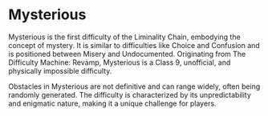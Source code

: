 # Mysterious

Mysterious is the first difficulty of the Liminality Chain, embodying the concept of mystery. It is similar to difficulties like Choice and Confusion and is positioned between Misery and Undocumented. Originating from The Difficulty Machine: Revamp, Mysterious is a Class 9, unofficial, and physically impossible difficulty.

Obstacles in Mysterious are not definitive and can range widely, often being randomly generated. The difficulty is characterized by its unpredictability and enigmatic nature, making it a unique challenge for players.
